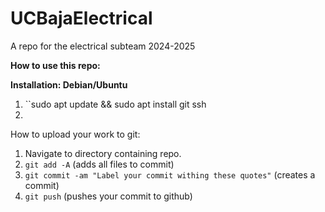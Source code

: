 # UCBajaElectrical
A repo for the electrical subteam 2024-2025

**How to use this repo:**

**Installation: Debian/Ubuntu**
1. ``sudo apt update && sudo apt install git ssh
2. 

How to upload your work to git:
1. Navigate to directory containing repo.
2. ```git add -A``` (adds all files to commit)
3. ```git commit -am "Label your commit withing these quotes"``` (creates a commit)
4. ```git push``` (pushes your commit to github)

